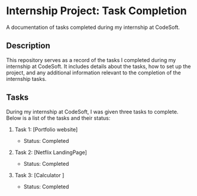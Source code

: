 # Internship Project: Task Completion

A documentation of tasks completed during my internship at CodeSoft.


## Description

This repository serves as a record of the tasks I completed during my internship at CodeSoft. It includes details about the tasks, how to set up the project, and any additional information relevant to the completion of the internship tasks.

## Tasks

During my internship at CodeSoft, I was given three tasks to complete. Below is a list of the tasks and their status:

1. Task 1: [Portfolio website]
   <!-- - Description: [Description of the task] -->
   - Status: Completed

2. Task 2: [Netflix LandingPage]
   <!-- - Description: [Description of the task] -->
   - Status: Completed
   <!-- - Code and Documentation: [Link to Task 2] -->

3. Task 3: [Calculator ]
   <!-- - Description: [Description of the task] -->
   - Status: Completed
   <!-- - Code and Documentation: [Link to Task 3] -->